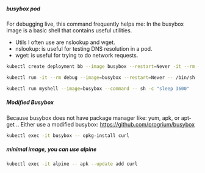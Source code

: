 

##### busybox pod
For debugging live, this command frequently helps me:
In the busybox image is a basic shell that contains useful utilities.
- Utils I often use are nslookup and wget.
- nslookup: is useful for testing DNS resolution in a pod.
- wget: is useful for trying to do network requests.

``````sh
kubectl create deployment bb --image busybox --restart=Never -it --rm -- /bin/sh

kubectl run -it --rm debug --image=busybox --restart=Never -- /bin/sh

kubectl run myshell --image=busybox --command -- sh -c "sleep 3600"

``````
##### Modified Busybox
Because busybox does not have package manager like: yum, apk, or apt-get ..
Either use a modified busybox: https://github.com/progrium/busybox


``````sh
kubectl exec -it busybox -- opkg-install curl

``````
##### minimal image, you can use alpine
``````sh
kubectl exec -it alpine -- apk --update add curl

``````